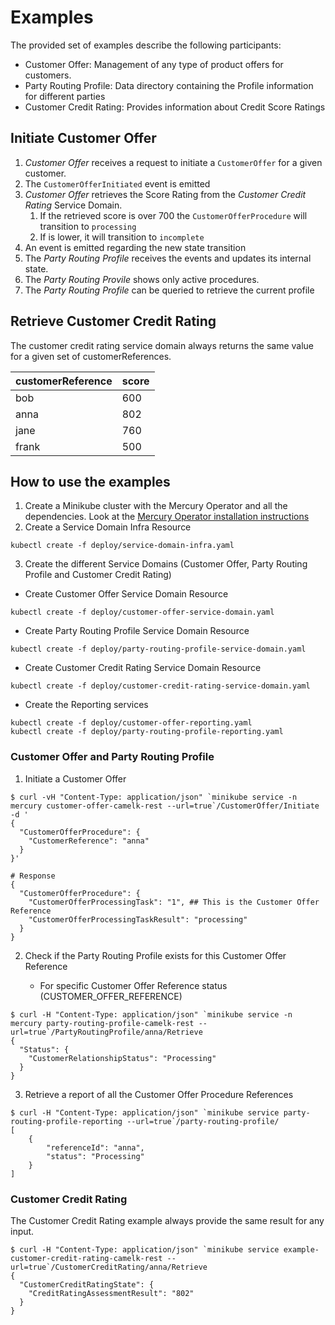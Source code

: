 # Examples

The provided set of examples describe the following participants:

* Customer Offer: Management of any type of product offers for customers.
* Party Routing Profile: Data directory containing the Profile information for different parties
* Customer Credit Rating: Provides information about Credit Score Ratings

## Initiate Customer Offer

1. _Customer Offer_ receives a request to initiate a `CustomerOffer` for a given customer.
2. The `CustomerOfferInitiated` event is emitted
3. _Customer Offer_ retrieves the Score Rating from the _Customer Credit Rating_ Service Domain.
   1. If the retrieved score is over 700 the `CustomerOfferProcedure` will transition to `processing`
   2. If is lower, it will transition to `incomplete`
4. An event is emitted regarding the new state transition
5. The _Party Routing Profile_ receives the events and updates its internal state.
6. The _Party Routing Provile_ shows only active procedures.
7. The _Party Routing Profile_ can be queried to retrieve the current profile

## Retrieve Customer Credit Rating

The customer credit rating service domain always returns the same value for a given set of customerReferences.

|customerReference|score|
|-----|----|
|bob|600|
|anna|802|
|jane|760|
|frank|500|

## How to use the examples

1. Create a Minikube cluster with the Mercury Operator and all the dependencies. Look at
   the [Mercury Operator installation instructions](../../mercury-operator/README.md)
2. Create a Service Domain Infra Resource

```shell
kubectl create -f deploy/service-domain-infra.yaml
```

3. Create the different Service Domains (Customer Offer, Party Routing Profile and Customer Credit Rating)

* Create Customer Offer Service Domain Resource

```shell
kubectl create -f deploy/customer-offer-service-domain.yaml
```

* Create Party Routing Profile Service Domain Resource

```shell
kubectl create -f deploy/party-routing-profile-service-domain.yaml
```

* Create Customer Credit Rating Service Domain Resource

```shell
kubectl create -f deploy/customer-credit-rating-service-domain.yaml
```

* Create the Reporting services

```shell
kubectl create -f deploy/customer-offer-reporting.yaml
kubectl create -f deploy/party-routing-profile-reporting.yaml
```

###  Customer Offer and Party Routing Profile

1. Initiate a Customer Offer

```shell
$ curl -vH "Content-Type: application/json" `minikube service -n mercury customer-offer-camelk-rest --url=true`/CustomerOffer/Initiate -d '          
{
  "CustomerOfferProcedure": {
    "CustomerReference": "anna"
  }
}'

# Response
{
  "CustomerOfferProcedure": {
    "CustomerOfferProcessingTask": "1", ## This is the Customer Offer Reference
    "CustomerOfferProcessingTaskResult": "processing"
  }
} 
```

2. Check if the Party Routing Profile exists for this Customer Offer Reference

    * For specific Customer Offer Reference status (CUSTOMER_OFFER_REFERENCE)

```shell
$ curl -H "Content-Type: application/json" `minikube service -n mercury party-routing-profile-camelk-rest --url=true`/PartyRoutingProfile/anna/Retrieve
{
  "Status": {
    "CustomerRelationshipStatus": "Processing"
  }
}
```

3. Retrieve a report of all the Customer Offer Procedure References

```shell
$ curl -H "Content-Type: application/json" `minikube service party-routing-profile-reporting --url=true`/party-routing-profile/
[
    {
        "referenceId": "anna",
        "status": "Processing"
    }
]
```

### Customer Credit Rating

The Customer Credit Rating example always provide the same result for any input.

```shell
$ curl -H "Content-Type: application/json" `minikube service example-customer-credit-rating-camelk-rest --url=true`/CustomerCreditRating/anna/Retrieve
{
  "CustomerCreditRatingState": {
    "CreditRatingAssessmentResult": "802"
  }
}
```